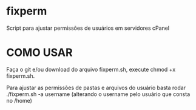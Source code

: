 # fixperm
Script para ajustar permissões de usuários em servidores cPanel

# COMO USAR
Faça o git e/ou download do arquivo fixperm.sh, execute chmod +x fixperm.sh.

Para ajustar as permissões de pastas e arquivos do usuário basta rodar ./fixperm.sh -a username (alterando o username pelo usuário que consta no /home)
